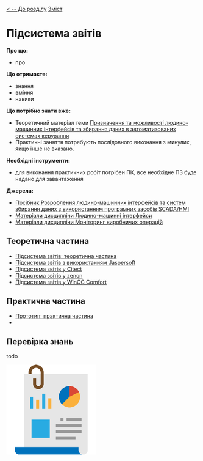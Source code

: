 [< -- До розділу](../README.md)         [Зміст](../../contents.md)

# Підсистема звітів

**Про що:**

- про 

**Що отримаєте:**

- знання 
- вміння 
- навики 

**Що потрібно знати вже:**

- Теоретичний матеріал теми [Призначення та можливості людино-машинних інтерфейсів та збирання даних в автоматизованих системах керування](../basic/README.md)
- Практичні заняття потребують послідовного виконання з минулих, якщо інше не вказано. 

**Необхідні інструменти:**

- для виконання практичних робіт потрібен ПК, все необхідне ПЗ буде надано для завантаження

**Джерела:** 

- [Посібник Розроблення людино-машинних інтерфейсів та систем збирання даних з використанням програмних засобів SCADA/HMI](https://pupenasan.github.io/hmibook/)
- [Матеріали дисципліни Людино-машинні інтерфейси](https://pupenasan.github.io/hmi)
- [Матеріали дисципліни Моніторинг виробничих операцій](https://pupenasan.github.io/monitorproduction)

## Теоретична частина

- [Підсистема звітів: теоретична частина](teor.md)
- [Підсистема звітів з використанням Jaspersoft](jaspersoft.md)
- [Підсистема звітів у Citect](citect.md)
- [Підсистема звітів у zenon](zenon.md)
- [Підсистема звітів у WinCC Comfort](wincccomfort.md)

## Практична частина

- [Прототип: практична частина](lab.md)
- 

## Перевірка знань

todo

![888274](media/8882741.png)

